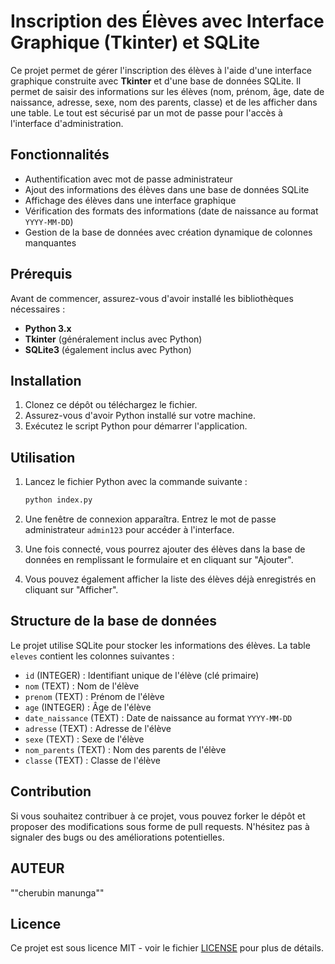 # Inscription des Élèves avec Interface Graphique (Tkinter) et SQLite

Ce projet permet de gérer l'inscription des élèves à l'aide d'une interface graphique construite avec **Tkinter** et d'une base de données SQLite. Il permet de saisir des informations sur les élèves (nom, prénom, âge, date de naissance, adresse, sexe, nom des parents, classe) et de les afficher dans une table. Le tout est sécurisé par un mot de passe pour l'accès à l'interface d'administration.

## Fonctionnalités

- Authentification avec mot de passe administrateur
- Ajout des informations des élèves dans une base de données SQLite
- Affichage des élèves dans une interface graphique
- Vérification des formats des informations (date de naissance au format `YYYY-MM-DD`)
- Gestion de la base de données avec création dynamique de colonnes manquantes

## Prérequis

Avant de commencer, assurez-vous d'avoir installé les bibliothèques nécessaires :

- **Python 3.x**
- **Tkinter** (généralement inclus avec Python)
- **SQLite3** (également inclus avec Python)

## Installation

1. Clonez ce dépôt ou téléchargez le fichier.
2. Assurez-vous d'avoir Python installé sur votre machine.
3. Exécutez le script Python pour démarrer l'application.

## Utilisation

1. Lancez le fichier Python avec la commande suivante :

    ```bash
    python index.py
    ```

2. Une fenêtre de connexion apparaîtra. Entrez le mot de passe administrateur `admin123` pour accéder à l'interface.
3. Une fois connecté, vous pourrez ajouter des élèves dans la base de données en remplissant le formulaire et en cliquant sur "Ajouter".
4. Vous pouvez également afficher la liste des élèves déjà enregistrés en cliquant sur "Afficher".

## Structure de la base de données

Le projet utilise SQLite pour stocker les informations des élèves. La table `eleves` contient les colonnes suivantes :

- `id` (INTEGER) : Identifiant unique de l'élève (clé primaire)
- `nom` (TEXT) : Nom de l'élève
- `prenom` (TEXT) : Prénom de l'élève
- `age` (INTEGER) : Âge de l'élève
- `date_naissance` (TEXT) : Date de naissance au format `YYYY-MM-DD`
- `adresse` (TEXT) : Adresse de l'élève
- `sexe` (TEXT) : Sexe de l'élève
- `nom_parents` (TEXT) : Nom des parents de l'élève
- `classe` (TEXT) : Classe de l'élève

## Contribution

Si vous souhaitez contribuer à ce projet, vous pouvez forker le dépôt et proposer des modifications sous forme de pull requests. N'hésitez pas à signaler des bugs ou des améliorations potentielles.
 ## AUTEUR

 ""cherubin manunga""
## Licence
 
Ce projet est sous licence MIT - voir le fichier [LICENSE](LICENSE) pour plus de détails.
